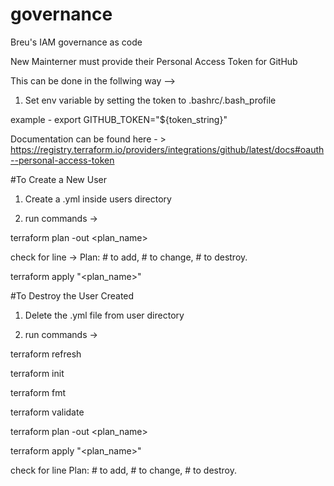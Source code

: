 # governance
Breu's IAM governance as code

New Mainterner must provide their Personal Access Token for GitHub

This can be done in the follwing way -->

1. Set env variable by setting the token to .bashrc/.bash_profile

example - export GITHUB_TOKEN="${token_string}"

Documentation can be found here - > https://registry.terraform.io/providers/integrations/github/latest/docs#oauth--personal-access-token

#To Create a New User

1. Create a <username>.yml inside users directory

2. run commands -> 

terraform plan -out <plan_name> 
  
check for line -> Plan: # to add, # to change, # to destroy.
  
terraform apply "<plan_name>"

#To Destroy the User Created

1. Delete the <name>.yml file from user directory

2. run commands ->
  
terraform refresh

terraform init

terraform fmt

terraform validate

terraform plan -out <plan_name>
  
terraform apply "<plan_name>"

check for line Plan: # to add, # to change, # to destroy.
